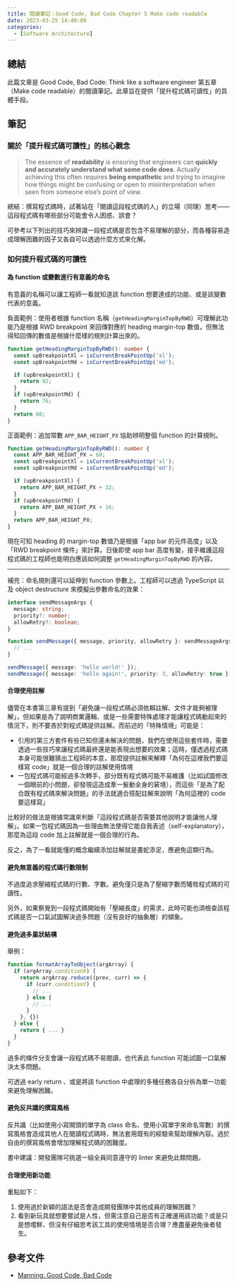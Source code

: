 ```yaml
---
title: 閱讀筆記：Good Code, Bad Code Chapter 5 Make code readable
date: 2023-03-25 14:40:09
categories:
  - [Software Architecture]
---
```


## 總結

此篇文章是 Good Code, Bad Code: Think like a software engineer 第五章（Make code readable）的閱讀筆記。此章旨在提供「提升程式碼可讀性」的具體手段。

## 筆記

### 關於「提升程式碼可讀性」的核心觀念

> The essence of **readability** is ensuring that engineers can **quickly and accurately understand what some code does**. Actually achieving this often requires **being empathetic** and trying to imagine how things might be confusing or open to misinterpretation when seen from someone else’s point of view.

總結：撰寫程式碼時，試著站在「閱讀這段程式碼的人」的立場（同理）思考——這段程式碼有哪些部分可能會令人困惑、誤會？

可參考以下列出的技巧來辨識一段程式碼是否包含不易理解的部分，而各種容易造成理解困難的因子又各自可以透過什麼方式來化解。

### 如何提升程式碼的可讀性

#### 為 function 或變數進行有意義的命名

有意義的名稱可以讓工程師一看就知道該 function 想要達成的功能、或是該變數代表的意義。

負面範例：使用者根據 function 名稱（`getHeadingMarginTopByRWD`）可理解此功能乃是根據 RWD breakpoint 來回傳對應的 heading margin-top 數值，但無法得知回傳的數值是根據什麼樣的規則計算出來的。

```ts
function getHeadingMarginTopByRWD(): number {
  const upBreakpointXl = isCurrentBreakPointUp('xl');
  const upBreakpointMd = isCurrentBreakPointUp('md');

  if (upBreakpointXl) {
    return 92;
  }
  if (upBreakpointMd) {
    return 76;
  }
  return 60;
}
```

正面範例：追加常數 `APP_BAR_HEIGHT_PX` 協助辨明整個 function 的計算規則。

```ts
function getHeadingMarginTopByRWD(): number {
  const APP_BAR_HEIGHT_PX = 60;
  const upBreakpointXl = isCurrentBreakPointUp('xl');
  const upBreakpointMd = isCurrentBreakPointUp('md');

  if (upBreakpointXl) {
    return APP_BAR_HEIGHT_PX + 32;
  }
  if (upBreakpointMd) {
    return APP_BAR_HEIGHT_PX + 16;
  }
  return APP_BAR_HEIGHT_PX;
}
```

現在可知 heading 的 margin-top 數值乃是根據「app bar 的元件高度」以及「RWD breakpoint 條件」來計算。日後即使 app bar 高度有變，接手維護這段程式碼的工程師也能明白應該如何調整 `getHeadingMarginTopByRWD` 的內容。

---

補充：命名規則還可以延伸到 function 參數上。工程師可以透過 TypeScript 以及 object destructure 來模擬出參數命名的效果：

```ts
interface sendMessageArgs {
  message: string;
  priority?: number;
  allowRetry?: boolean;
}

function sendMessage({ message, priority, allowRetry }: sendMessageArgs) {
  // ...
}

sendMessage({ message: 'hello world!' });
sendMessage({ message: 'hello again!', priority: 3, allowRetry: true });
```

#### 合理使用註解

儘管在本書第三章有提到「避免讓一段程式碼必須依賴註解、文件才能夠被理解」，但如果是為了說明商業邏輯、或是一些需要特殊處理才能讓程式碼動起來的情況下，則不要吝於對程式碼提供註解。而前述的「特殊情境」可能是：

- 引用的第三方套件有些已知但還未解決的問題，我們在使用這些套件時，需要透過一些技巧來讓程式碼最終還是能表現出想要的效果；這時，僅透過程式碼本身可能很難猜出工程師的本意，那麼提供註解來解釋「為何在這裡我們要這樣寫 code」就是一個合理的註解使用情境
- 一包程式碼可能經過多次轉手，部分既有程式碼可能不易維護（比如試圖修改一個眼前的小問題，卻發現這造成牽一髮動全身的窘境），而這些「是為了配合既有程式碼來解決問題」的手法就適合搭配註解來說明「為何這裡的 code 要這樣寫」

比較好的做法是根據常識來判斷「這段程式碼是否需要其他說明才能讓他人理解」。如果一包程式碼因為一些理由無法使得它能自我表述（self-explanatory），那麼為這段 code 加上註解就是一個合理的行為。

反之，為了一看就能懂的概念繼續添加註解就是畫蛇添足，應避免這類行為。

#### 避免無意義的程式碼行數限制

不過度追求壓縮程式碼的行數、字數。避免僅只是為了壓縮字數而犧牲程式碼的可讀性。

另外，如果察覺到一段程式碼開始有「壓縮長度」的需求，此時可能也須檢查該程式碼是否一口氣試圖解決過多問題（沒有良好的抽象層）的傾象。

#### 避免過多巢狀結構

舉例：

```ts
function formatArrayToObject(argArray) {
  if (argArray.conditionX) {
    return argArray.reduce((prev, curr) => {
      if (curr.conditionY) {
        // ...
      } else {
        // ...
      }
    }, {})
  } else {
    return { ... }
  }
}
```

過多的條件分支會讓一段程式碼不易閱讀，也代表此 function 可能試圖一口氣解決太多問題。

可透過 early return 、或是將該 function 中處理的多種任務各自分拆為單一功能來避免理解困難。

#### 避免反共識的撰寫風格

反共識（比如使用小寫開頭的單字為 class 命名、使用小寫單字來命名常數）的撰寫風格會造成其他人在閱讀程式碼時，無法套用既有的經驗來幫助理解內容。過於自由的撰寫風格會增加理解程式碼的困難度。

書中建議：開發團隊可挑選一組全員同意遵守的 linter 來避免此類問題。

#### 合理使用新功能

重點如下：

1. 使用過於新穎的語法是否會造成開發團隊中其他成員的理解困難？
2. 看到新玩具就想要嘗試是人性，但需注意自己是否有正確運用該功能？或是只是想嚐鮮、但沒有仔細思考該工具的使用情境是否合理？應盡量避免後者發生。

## 參考文件

- [Manning: Good Code, Bad Code](https://www.manning.com/books/good-code-bad-code)
